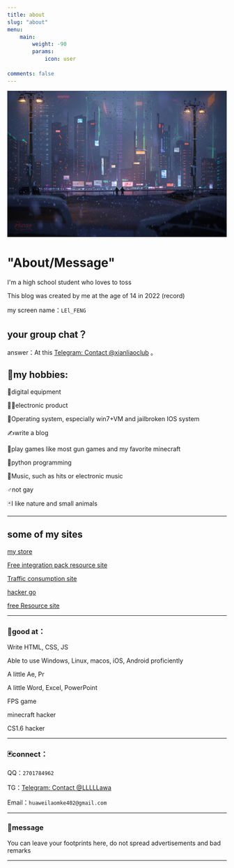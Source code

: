 ```yaml
---
title: about
slug: "about"
menu:
    main: 
        weight: -90
        params:
            icon: user

comments: false
---
```


![about me](about.jpg "awa")

# "About/Message"

I'm a high school student who loves to toss

This blog was created by me at the age of 14 in 2022 (record)

my screen name：`LEl_FENG`

## your group chat？

answer：At this [Telegram: Contact @xianliaoclub](https://t.me/xianliaoclub) 。

## 🌵my hobbies:

👦digital equipment

👨‍💻electronic product

💪Operating system, especially win7+VM and jailbroken IOS system

✍️write a blog

👋play games like most gun games and my favorite minecraft

🎉python programming

🔮Music, such as hits or electronic music

♂not gay

🃏I like nature and small animals

---

## some of my sites

[my store](https://faka.xpdbk.com/)

[Free integration pack resource site](https://ziyuan.xpdbk.com/)

[Traffic consumption site](https://pan.xpdbk.com/)

[hacker go](https://jigou.xpdbk.com/)

[free Resource site](https://leak.xpdbk.com)

---

### 💪good at：

Write HTML, CSS, JS

Able to use Windows, Linux, macos, iOS, Android proficiently

A little Ae, Pr

A little Word, Excel, PowerPoint

FPS game

minecraft hacker

CS1.6 hacker

---

### 🃏connect：

QQ：`2701784962`

TG：[Telegram: Contact @LLLLLawa](https://t.me/LLLLLawa)

Email：`huaweilaomke402@gmail.com`

---

### 👺message

You can leave your footprints here, do not spread advertisements and bad remarks

---